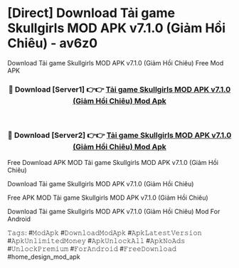 # [Direct] Download Tải game Skullgirls MOD APK v7.1.0 (Giảm Hồi Chiêu) - av6z0
Download Tải game Skullgirls MOD APK v7.1.0 (Giảm Hồi Chiêu) Free Mod APK

<div align="center">
<h3>🔴 Download [Server1] 👉👉 <a href="https://apk-comot.site?title=Tải_game_Skullgirls_MOD_APK_v7.1.0_(Giảm_Hồi_Chiêu)">Tải game Skullgirls MOD APK v7.1.0 (Giảm Hồi Chiêu) Mod Apk</a></h3><br>

<h3>🔴 Download [Server2] 👉👉 <a href="https://apk-comot.site?title=Tải_game_Skullgirls_MOD_APK_v7.1.0_(Giảm_Hồi_Chiêu)">Tải game Skullgirls MOD APK v7.1.0 (Giảm Hồi Chiêu) Mod Apk</a></h3>
</div>


Free Download APK MOD Tải game Skullgirls MOD APK v7.1.0 (Giảm Hồi Chiêu)

Download Tải game Skullgirls MOD APK v7.1.0 (Giảm Hồi Chiêu) 

Free APK MOD Tải game Skullgirls MOD APK v7.1.0 (Giảm Hồi Chiêu) 

Download Tải game Skullgirls MOD APK v7.1.0 (Giảm Hồi Chiêu) Mod For Android

𝚃𝚊𝚐𝚜: #𝙼𝚘𝚍𝙰𝚙𝚔 #𝙳𝚘𝚠𝚗𝚕𝚘𝚊𝚍𝙼𝚘𝚍𝙰𝚙𝚔 #𝙰𝚙𝚔𝙻𝚊𝚝𝚎𝚜𝚝𝚅𝚎𝚛𝚜𝚒𝚘𝚗 #𝙰𝚙𝚔𝚄𝚗𝚕𝚒𝚖𝚒𝚝𝚎𝚍𝙼𝚘𝚗𝚎𝚢 #𝙰𝚙𝚔𝚄𝚗𝚕𝚘𝚌𝚔𝙰𝚕𝚕 #𝙰𝚙𝚔𝙽𝚘𝙰𝚍𝚜 #𝚄𝚗𝚕𝚘𝚌𝚔𝙿𝚛𝚎𝚖𝚒𝚞𝚖 #𝙵𝚘𝚛𝙰𝚗𝚍𝚛𝚘𝚒𝚍 #𝙵𝚛𝚎𝚎𝙳𝚘𝚠𝚗𝚕𝚘𝚊𝚍 #home_design_mod_apk